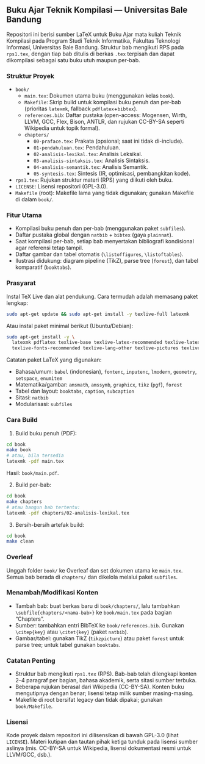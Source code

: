## Buku Ajar Teknik Kompilasi — Universitas Bale Bandung

Repositori ini berisi sumber LaTeX untuk Buku Ajar mata kuliah Teknik Kompilasi pada Program Studi Teknik Informatika, Fakultas Teknologi Informasi, Universitas Bale Bandung. Struktur bab mengikuti RPS pada `rps1.tex`, dengan tiap bab ditulis di berkas `.tex` terpisah dan dapat dikompilasi sebagai satu buku utuh maupun per-bab.

### Struktur Proyek

- `book/`
  - `main.tex`: Dokumen utama buku (menggunakan kelas `book`).
  - `Makefile`: Skrip build untuk kompilasi buku penuh dan per-bab (prioritas `latexmk`, fallback `pdflatex`+`bibtex`).
  - `references.bib`: Daftar pustaka (open-access: Mogensen, Wirth, LLVM, GCC, Flex, Bison, ANTLR, dan rujukan CC-BY-SA seperti Wikipedia untuk topik formal).
  - `chapters/`
    - `00-praface.tex`: Prakata (opsional; saat ini tidak di-include).
    - `01-pendahuluan.tex`: Pendahuluan.
    - `02-analisis-lexikal.tex`: Analisis Leksikal.
    - `03-analisis-sintaksis.tex`: Analisis Sintaksis.
    - `04-analisis-semantik.tex`: Analisis Semantik.
    - `05-syntesis.tex`: Sintesis (IR, optimisasi, pembangkitan kode).
- `rps1.tex`: Rujukan struktur materi (RPS) yang diikuti oleh buku.
- `LICENSE`: Lisensi repositori (GPL-3.0).
- `Makefile` (root): Makefile lama yang tidak digunakan; gunakan Makefile di dalam `book/`.

### Fitur Utama

- Kompilasi buku penuh dan per-bab (menggunakan paket `subfiles`).
- Daftar pustaka global dengan `natbib` + `bibtex` (gaya `plainnat`).
- Saat kompilasi per-bab, setiap bab menyertakan bibliografi kondisional agar referensi tetap tampil.
- Daftar gambar dan tabel otomatis (`\listoffigures`, `\listoftables`).
- Ilustrasi didukung: diagram pipeline (TikZ), parse tree (`forest`), dan tabel komparatif (`booktabs`).

### Prasyarat

Instal TeX Live dan alat pendukung. Cara termudah adalah memasang paket lengkap:

```bash
sudo apt-get update && sudo apt-get install -y texlive-full latexmk
```

Atau instal paket minimal berikut (Ubuntu/Debian):

```bash
sudo apt-get install -y \
  latexmk pdflatex texlive-base texlive-latex-recommended texlive-latex-extra \
  texlive-fonts-recommended texlive-lang-other texlive-pictures texlive-forest
```

Catatan paket LaTeX yang digunakan:
- Bahasa/umum: `babel` (indonesian), `fontenc`, `inputenc`, `lmodern`, `geometry`, `setspace`, `enumitem`
- Matematika/gambar: `amsmath`, `amssymb`, `graphicx`, `tikz` (`pgf`), `forest`
- Tabel dan layout: `booktabs`, `caption`, `subcaption`
- Sitasi: `natbib`
- Modularisasi: `subfiles`

### Cara Build

1) Build buku penuh (PDF):

```bash
cd book
make book
# atau, bila tersedia
latexmk -pdf main.tex
```

Hasil: `book/main.pdf`.

2) Build per-bab:

```bash
cd book
make chapters
# atau bangun bab tertentu:
latexmk -pdf chapters/02-analisis-lexikal.tex
```

3) Bersih-bersih artefak build:

```bash
cd book
make clean
```

### Overleaf

Unggah folder `book/` ke Overleaf dan set dokumen utama ke `main.tex`. Semua bab berada di `chapters/` dan dikelola melalui paket `subfiles`.

### Menambah/Modifikasi Konten

- Tambah bab: buat berkas baru di `book/chapters/`, lalu tambahkan `\subfile{chapters/<nama-bab>}` ke `book/main.tex` pada bagian “Chapters”.
- Sumber: tambahkan entri BibTeX ke `book/references.bib`. Gunakan `\citep{key}` atau `\citet{key}` (paket `natbib`).
- Gambar/tabel: gunakan TikZ (`tikzpicture`) atau paket `forest` untuk parse tree; untuk tabel gunakan `booktabs`.

### Catatan Penting

- Struktur bab mengikuti `rps1.tex` (RPS). Bab-bab telah dilengkapi konten 2–4 paragraf per bagian, bahasa akademik, serta sitasi sumber terbuka.
- Beberapa rujukan berasal dari Wikipedia (CC-BY-SA). Konten buku mengutipnya dengan benar; lisensi tetap milik sumber masing-masing.
- Makefile di root bersifat legacy dan tidak dipakai; gunakan `book/Makefile`.

### Lisensi

Kode proyek dalam repositori ini dilisensikan di bawah GPL-3.0 (lihat `LICENSE`). Materi kutipan dan tautan pihak ketiga tunduk pada lisensi sumber aslinya (mis. CC-BY-SA untuk Wikipedia, lisensi dokumentasi resmi untuk LLVM/GCC, dsb.).

